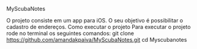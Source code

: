 MyScubaNotes


O projeto consiste em um app para iOS. O seu objetivo é possibilitar o cadastro de endereços.
Como executar o projeto
Para executar o projeto rode no terminal os seguintes comandos: 
git clone  
https://github.com/amandakpaiva/MyScubaNotes.git
cd Myscubanotes 


